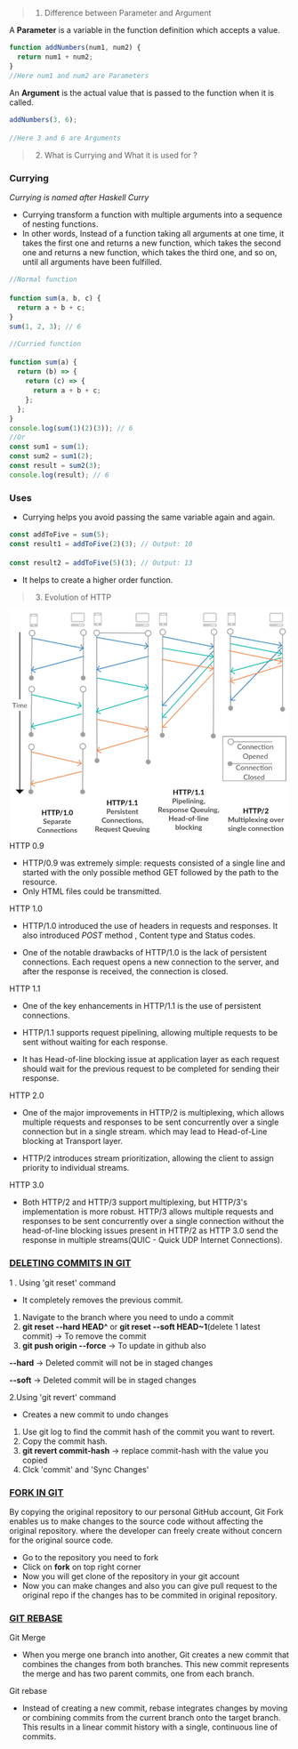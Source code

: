 > 1. Difference between Parameter and Argument

A **Parameter** is a variable in the function definition which accepts a value.

```js
function addNumbers(num1, num2) {
  return num1 + num2;
}
//Here num1 and num2 are Parameters
```

An **Argument** is the actual value that is passed to the function when it is called.

```js
addNumbers(3, 6);

//Here 3 and 6 are Arguments
```

> 2.  What is Currying and What it is used for ?

### Currying

_Currying is named after Haskell Curry_

- Currying transform a function with multiple arguments into a sequence of nesting functions.
- In other words, Instead of a function taking all arguments at one time, it takes the first one and returns a new function, which takes the second one and returns a new function, which takes the third one, and so on, until all arguments have been fulfilled.

```js
//Normal function

function sum(a, b, c) {
  return a + b + c;
}
sum(1, 2, 3); // 6
```

```js
//Curried function

function sum(a) {
  return (b) => {
    return (c) => {
      return a + b + c;
    };
  };
}
console.log(sum(1)(2)(3)); // 6
//Or
const sum1 = sum(1);
const sum2 = sum1(2);
const result = sum2(3);
console.log(result); // 6
```

### Uses

- Currying helps you avoid passing the same variable again and again.

```js
const addToFive = sum(5);
const result1 = addToFive(2)(3); // Output: 10

const result2 = addToFive(5)(3); // Output: 13
```

- It helps to create a higher order function.

> 3.  Evolution of HTTP


![Alt text](image.png)
HTTP 0.9

- HTTP/0.9 was extremely simple: requests consisted of a single line and started with the only possible method GET followed by the path to the resource.
-  Only HTML files could be transmitted.

HTTP 1.0
- HTTP/1.0 introduced the use of headers in requests and responses. It also introduced *POST* method , Content type and Status codes.

- One of the notable drawbacks of HTTP/1.0 is the lack of persistent connections. Each request opens a new connection to the server, and after the response is received, the connection is closed. 

HTTP 1.1
- One of the key enhancements in HTTP/1.1 is the use of persistent connections. 

- HTTP/1.1 supports request pipelining, allowing multiple requests to be sent without waiting for each response. 

- It has Head-of-line blocking issue at application layer as each request should wait for the previous request to be completed for sending their response.

HTTP 2.0
- One of the major improvements in HTTP/2 is multiplexing, which allows multiple requests and responses to be sent concurrently over a single connection but in a single stream. which may lead to Head-of-Line blocking at Transport layer.

- HTTP/2 introduces stream prioritization, allowing the client to assign priority to individual streams. 

HTTP 3.0
- Both HTTP/2 and HTTP/3 support multiplexing, but HTTP/3's implementation is more robust. HTTP/3 allows multiple requests and responses to be sent concurrently over a single connection without the head-of-line blocking issues present in HTTP/2 as HTTP 3.0 send the response in multiple streams(QUIC - Quick UDP Internet Connections).


### <ins>DELETING COMMITS IN GIT

1 . Using 'git reset' command
  - It completely removes the previous commit.
  1. Navigate to the branch where you need to undo a commit
  2. **git reset --hard HEAD^** or **git reset --soft HEAD~1**(delete 1 latest commit) -> To remove the commit
  3. **git push origin <branch-name> --force** -> To update in github also

**--hard** -> Deleted commit will not be in staged changes

**--soft** -> Deleted commit will be in staged changes

2.Using 'git revert' command
 - Creates a new commit to undo changes
  1. Use git log to find the commit hash of the commit you want to revert.
  2. Copy the commit hash.
  3. **git revert commit-hash** -> replace commit-hash with the value you copied
  4. Clck 'commit' and 'Sync Changes'

  ### <ins> FORK IN GIT

By copying the original repository to our personal GitHub account, Git Fork enables us to make changes to the source code without affecting the original repository. where the developer can freely create without concern for the original source code.

- Go to the repository you need to fork
- Click on **fork** on top right corner
- Now you will get clone of the repository in your git account
- Now you can make changes and also you can give pull request to the original repo if the changes has to be commited in original repository.

### <ins>GIT REBASE

Git Merge
 -  When you merge one branch into another, Git creates a new commit that combines the changes from both branches. This new commit represents the merge and has two parent commits, one from each branch.

 Git rebase
 - Instead of creating a new commit, rebase integrates changes by moving or combining commits from the current branch onto the target branch. This results in a linear commit history with a single, continuous line of commits.



